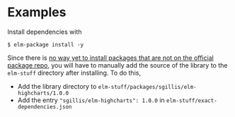 # Examples

Install dependencies with

    $ elm-package install -y

Since there is [no way yet to install packages that are not on the official
package repo](https://github.com/elm-lang/elm-package/issues/87), you will have
to manually add the source of the library to the `elm-stuff` directory after
installing. To do this, 

 - Add the library directory to
   `elm-stuff/packages/sgillis/elm-highcharts/1.0.0`
 - Add the entry `"sgillis/elm-highcharts": 1.0.0` in
   `elm-stuff/exact-dependencies.json`
